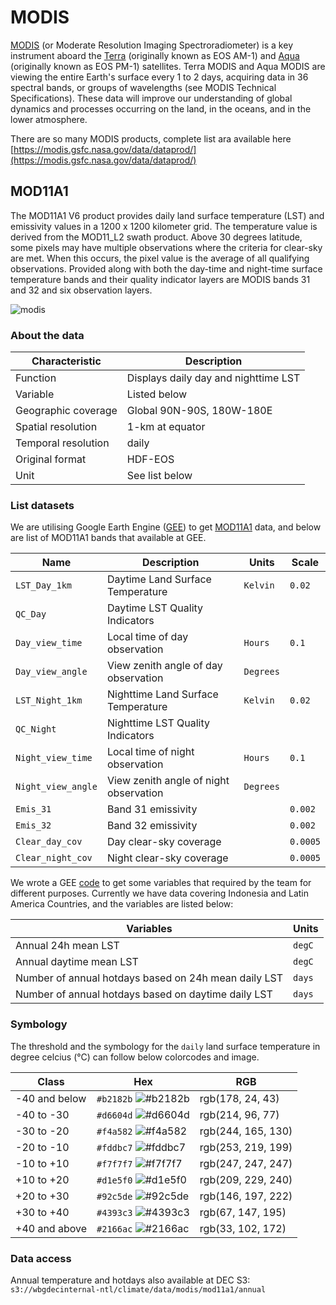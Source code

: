 # MODIS

[MODIS](https://modis.gsfc.nasa.gov/about/) (or Moderate Resolution Imaging Spectroradiometer) is a key instrument aboard the [Terra](http://terra.nasa.gov/) (originally known as EOS AM-1) and [Aqua](http://aqua.nasa.gov/) (originally known as EOS PM-1) satellites. Terra MODIS and Aqua MODIS are viewing the entire Earth's surface every 1 to 2 days, acquiring data in 36 spectral bands, or groups of wavelengths (see MODIS Technical Specifications). These data will improve our understanding of global dynamics and processes occurring on the land, in the oceans, and in the lower atmosphere.

There are so many MODIS products, complete list ara available here [https://modis.gsfc.nasa.gov/data/dataprod/](https://modis.gsfc.nasa.gov/data/dataprod/)

## MOD11A1

The MOD11A1 V6 product provides daily land surface temperature (LST) and emissivity values in a 1200 x 1200 kilometer grid. The temperature value is derived from the MOD11_L2 swath product. Above 30 degrees latitude, some pixels may have multiple observations where the criteria for clear-sky are met. When this occurs, the pixel value is the average of all qualifying observations. Provided along with both the day-time and night-time surface temperature bands and their quality indicator layers are MODIS bands 31 and 32 and six observation layers. 

![modis](../img/data-modis.png)

### About the data

| Characteristic  | Description  |
|---|---|
| Function  | Displays daily day and nighttime LST  |
| Variable  | Listed below  |
| Geographic coverage  | Global 90N-90S, 180W-180E |
| Spatial resolution  | 1-km at equator  |
| Temporal resolution  | daily  |
| Original format  | HDF-EOS  |
| Unit  | See list below  |

### List datasets

We are utilising Google Earth Engine ([GEE](https://earthengine.google.com)) to get [MOD11A1](https://developers.google.com/earth-engine/datasets/catalog/MODIS_006_MOD11A1#bands) data, and below are list of MOD11A1 bands that available at GEE.

| Name  | Description  | Units | Scale |
|---|---|---|---|
| `LST_Day_1km`  | Daytime Land Surface Temperature  | `Kelvin` | `0.02` |
| `QC_Day`  | Daytime LST Quality Indicators  |  |  |
| `Day_view_time`  | Local time of day observation  | `Hours` | `0.1` |
| `Day_view_angle`  | View zenith angle of day observation  | `Degrees` |  |
| `LST_Night_1km`  | Nighttime Land Surface Temperature  | `Kelvin` | `0.02` |
| `QC_Night`  | Nighttime LST Quality Indicators  |  |  |
| `Night_view_time`  | Local time of night observation  | `Hours` | `0.1` |
| `Night_view_angle`  | View zenith angle of night observation  | `Degrees` |  |
| `Emis_31`  | Band 31 emissivity  |  | `0.002` |
| `Emis_32`  | Band 32 emissivity  |  | `0.002` |
| `Clear_day_cov`  | Day clear-sky coverage  |  | `0.0005` |
| `Clear_night_cov`  | Night clear-sky coverage  |  | `0.0005` |

We wrote a GEE [code](https://code.earthengine.google.com/c8733dbad095ad6e5b259142e9d882e7) to get some variables that required by the team for different purposes. Currently we have data covering Indonesia and Latin America Countries, and the variables are listed below:

| Variables  | Units |
|---|---|
| Annual 24h mean LST  | `degC` |
| Annual daytime mean LST  | `degC` |
| Number of annual hotdays based on 24h mean daily LST  | `days` |
| Number of annual hotdays based on daytime daily LST  | `days` |

### Symbology

The threshold and the symbology for the `daily` land surface temperature in degree celcius (°C) can follow below colorcodes and image.

| Class  | Hex  | RGB  |
|---|---|---|
| -40 and below  | `#b2182b` ![#b2182b](https://via.placeholder.com/15/b2182b/000000?text=+) | rgb(178, 24, 43)  |
| -40 to -30  | `#d6604d` ![#d6604d](https://via.placeholder.com/15/d6604d/000000?text=+)  | rgb(214, 96, 77)  |
| -30 to -20  | `#f4a582` ![#f4a582](https://via.placeholder.com/15/f4a582/000000?text=+)  | rgb(244, 165, 130)  |
| -20 to -10  | `#fddbc7` ![#fddbc7](https://via.placeholder.com/15/fddbc7/000000?text=+)  | rgb(253, 219, 199)  |
| -10 to +10  | `#f7f7f7` ![#f7f7f7](https://via.placeholder.com/15/f7f7f7/000000?text=+)  | rgb(247, 247, 247)  |
| +10 to +20  | `#d1e5f0` ![#d1e5f0](https://via.placeholder.com/15/d1e5f0/000000?text=+)  | rgb(209, 229, 240)  |
| +20 to +30  | `#92c5de` ![#92c5de](https://via.placeholder.com/15/92c5de/000000?text=+)  | rgb(146, 197, 222)  |
| +30 to +40  | `#4393c3` ![#4393c3](https://via.placeholder.com/15/4393c3/000000?text=+)  | rgb(67, 147, 195)  |
| +40 and above  | `#2166ac` ![#2166ac](https://via.placeholder.com/15/2166ac/000000?text=+)  | rgb(33, 102, 172)  |

### Data access

Annual temperature and hotdays also available at DEC S3: `s3://wbgdecinternal-ntl/climate/data/modis/mod11a1/annual`